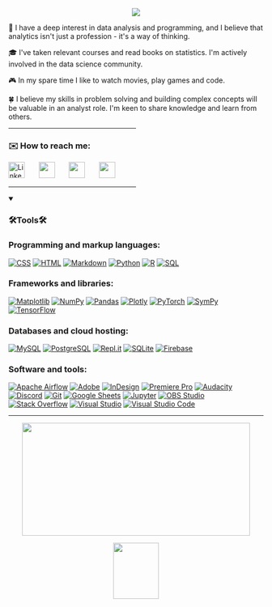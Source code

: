 <p align="center">
  <a href="#">
    <img src="https://readme-typing-svg.demolab.com/?lines=Hi%20there!%20My%20name%20is%20Anastasia;🧐;Data%20Analyst📊📈&font=Fira%20Code&center=true&width=440&height=45&color=d3e2e8&vCenter=true&pause=1200&size=22" /></a>
</p>

🔭 I have a deep interest in data analysis and programming, and I believe that analytics isn't just a profession - it's a way of thinking.

🎓 I've taken relevant courses and read books on statistics. I'm actively involved in the data science community.

🎮 In my spare time I like to watch movies, play games and code.

🍀 I believe my skills in problem solving and building complex concepts will be valuable in an analyst role. I'm keen to share knowledge and learn from others.
<hr style="width:50%;text-align:left;margin-left:0">
<p align="center">
  <h3>✉️ How to reach me: </h3>
    <a href="https://www.linkedin.com/in/octantus/"><img width="32px" alt="LinkedIn" title="LinkedIn" src="https://i.imgur.com/9bPp1kS.png"/></a>
  &#8287;&#8287;&#8287;&#8287;&#8287;
    <a href="https://t.me/havenoheart" alt="Telegram" title="Telegram"><img width="32px" src="https://i.imgur.com/xBcFpz5.png"/></a>
  &#8287;&#8287;&#8287;&#8287;&#8287;
    <a href="https://discordapp.com/users/687762080719175693/" alt="Discord" title="My Discord"><img width="32px" src="https://i.imgur.com/B0dsrZH.png"/></a>
  &#8287;&#8287;&#8287;&#8287;&#8287;
    <a href="https://open.spotify.com/user/oladujke" alt="Spotify" title="Spotify"><img width="32px" src="https://i.imgur.com/7lascTX.png"/></a>
  &#8287;&#8287;&#8287;&#8287;&#8287;  
</p>
<hr style="width:50%;text-align:left;margin-left:0">
<details open> 
  <summary><h3>🛠️Tools🛠️</h3></summary>
  <!-- Some badges are from https://github.com/Ileriayo/markdown-badges -->

  <h3>Programming and markup languages:</h3>

  <p>
      <a href="#"><img alt="CSS" src="https://img.shields.io/badge/CSS-1572B6.svg?logo=css3&logoColor=white"></a>
      <a href="#"><img alt="HTML" src="https://img.shields.io/badge/HTML-E34F26.svg?logo=html5&logoColor=white"></a>
      <a href="#"><img alt="Markdown" src="https://img.shields.io/badge/Markdown-000000.svg?logo=markdown&logoColor=white"></a>
      <a href="#"><img alt="Python" src="https://img.shields.io/badge/Python-14354C.svg?logo=python&logoColor=white"></a>
      <a href="#"><img alt="R" src="https://img.shields.io/badge/R-276DC3.svg?logo=r&logoColor=white"></a>
      <a href="#"><img alt="SQL" src="https://custom-icon-badges.demolab.com/badge/SQL-025E8C.svg?logo=database&logoColor=white"></a>
  </p>

  <h3>Frameworks and libraries:</h3>

  <p>
      <a href="#"><img alt="Matplotlib" src="https://img.shields.io/badge/Matplotlib-%23ffffff.svg?&logo=Matplotlib&logoColor=black"></a>
      <a href="#"><img alt="NumPy" src="https://img.shields.io/badge/Numpy-013243.svg?logo=numpy&logoColor=white"></a>
      <a href="#"><img alt="Pandas" src="https://img.shields.io/badge/Pandas-150458.svg?logo=pandas&logoColor=white"></a>
      <a href="#"><img alt="Plotly" src="https://img.shields.io/badge/Plotly-%233F4F75.svg?logo=plotly&logoColor=white"></a>
      <a href="#"><img alt="PyTorch" src="https://img.shields.io/badge/PyTorch-%23EE4C2C.svg?logo=PyTorch&logoColor=white"></a>
      <a href="#"><img alt="SymPy" src="https://img.shields.io/badge/Sympy-3B5526.svg?logo=sympy&logoColor=white"></a>
      <a href="#"><img alt="TensorFlow" src="https://img.shields.io/badge/TensorFlow-FF6F00.svg?logo=TensorFlow&logoColor=white"></a>
  </p>

  <h3>Databases and cloud hosting:</h3>

  <p>
      <a href="#"><img alt="MySQL" src="https://img.shields.io/badge/MySQL-00f.svg?logo=mysql&logoColor=white"></a>
      <a href="#"><img alt="PostgreSQL" src ="https://img.shields.io/badge/PostgreSQL-316192.svg?logo=postgresql&logoColor=white"></a>
      <a href="#"><img alt="Repl.it" src="https://img.shields.io/badge/Repl.it-0D101E.svg?logo=Replit&logoColor=white"></a>
      <a href="#"><img alt="SQLite" src ="https://img.shields.io/badge/SQLite-07405e.svg?logo=sqlite&logoColor=white"></a>
      <a href="#"><img alt="Firebase" src ="https://img.shields.io/badge/Firebase-039BE5?logo=Firebase&logoColor=white"></a>
  </p>

  <h3>Software and tools:</h3>

  <p>
      <a href="#"><img alt="Apache Airflow" src="https://img.shields.io/badge/Apache%20Airflow-017CEE?logo=Apache%20Airflow&logoColor=white"></a>
      <a href="#"><img alt="Adobe" src="https://img.shields.io/badge/Adobe-FF0000.svg?logo=adobe&logoColor=white"></a>
      <a href="#"><img alt="InDesign" src="https://img.shields.io/badge/Adobe%20InDesign-49021F?logo=adobeindesign&logoColor=white"></a>
      <a href="#"><img alt="Premiere Pro" src="https://img.shields.io/badge/Adobe%20Premiere%20Pro-9999FF.svg?logo=Adobe%20Premiere%20Pro&logoColor=white"></a>
      <a href="#"><img alt="Audacity" src="https://img.shields.io/badge/-Audacity-0000CC?logo=audacity&logoColor=white"></a>
      <a href="#"><img alt="Discord" src="https://img.shields.io/badge/-Discord-5865F2.svg?logo=discord&logoColor=white"></a>
      <a href="#"><img alt="Git" src="https://img.shields.io/badge/Git-F05033.svg?logo=git&logoColor=white"></a>
      <a href="#"><img alt="Google Sheets" src="https://img.shields.io/badge/Sheets-34A853.svg?logo=google%20sheets&logoColor=white"></a>
      <a href="#"><img alt="Jupyter" src="https://img.shields.io/badge/Jupyter-F37626.svg?logo=Jupyter&logoColor=white"></a>
      <a href="#"><img alt="OBS Studio" src="https://img.shields.io/badge/-OBS-302E31?logo=obs-studio&logoColor=white"></a>
      <a href="#"><img alt="Stack Overflow" src="https://img.shields.io/badge/-Stack%20Overflow-FE7A16?logo=stack-overflow&logoColor=white"></a>
      <a href="#"><img alt="Visual Studio" src="https://img.shields.io/badge/Visual%20Studio-5C2D91.svg?logo=visual-studio&logoColor=white"></a>
      <a href="#"><img alt="Visual Studio Code" src="https://img.shields.io/badge/Visual%20Studio%20Code-0078d7.svg?logo=visual-studio-code&logoColor=white"></a>
  </p>
</details>
<hr>
<p align="center">
  <img src="https://i.imgur.com/I9Tg6o7.jpeg" width="450 " height="223"/>
</p>
 <p>
   <p align="center">
  <img src="https://www.buzzback.com/hubfs/arrow-down-1.gif" width="90" height="111" />
  </p>

